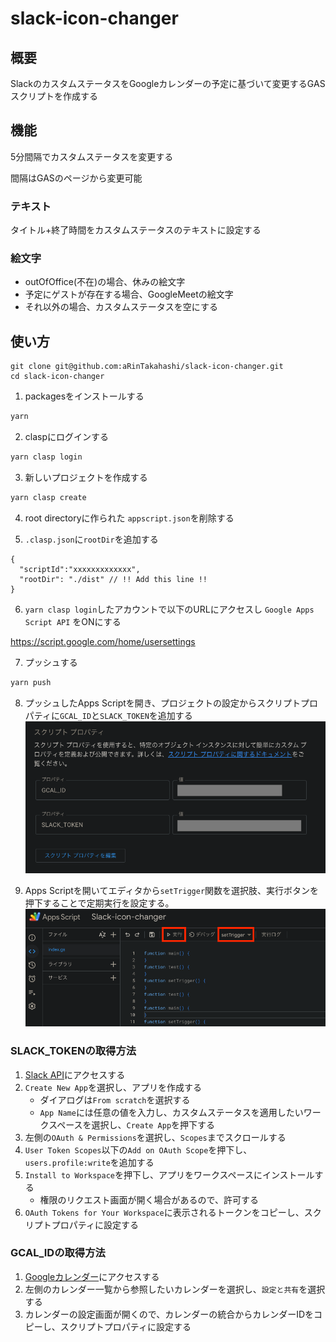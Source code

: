 # slack-icon-changer

## 概要
SlackのカスタムステータスをGoogleカレンダーの予定に基づいて変更するGASスクリプトを作成する

## 機能
5分間隔でカスタムステータスを変更する

間隔はGASのページから変更可能

### テキスト
タイトル+終了時間をカスタムステータスのテキストに設定する
### 絵文字
* outOfOffice(不在)の場合、休みの絵文字
* 予定にゲストが存在する場合、GoogleMeetの絵文字
* それ以外の場合、カスタムステータスを空にする

## 使い方

```
git clone git@github.com:aRinTakahashi/slack-icon-changer.git
cd slack-icon-changer
```

1. packagesをインストールする
  ```bash
  yarn
  ```
2. claspにログインする
```bash
yarn clasp login
```

3. 新しいプロジェクトを作成する
```bash
yarn clasp create
```
4. root directoryに作られた `appscript.json`を削除する


5. `.clasp.json`に`rootDir`を追加する
```
{
  "scriptId":"xxxxxxxxxxxxx",
  "rootDir": "./dist" // !! Add this line !!
}
```

6. `yarn clasp login`したアカウントで以下のURLにアクセスし `Google Apps Script API` をONにする  

https://script.google.com/home/usersettings

7. プッシュする
```bash
yarn push
```

8. プッシュしたApps Scriptを開き、プロジェクトの設定からスクリプトプロパティに`GCAL_ID`と`SLACK_TOKEN`を追加する
![script_properties.png](img/script_properties.png)

9. Apps Scriptを開いてエディタから`setTrigger`関数を選択肢、実行ボタンを押下することで定期実行を設定する。
![trigger.png](img%2Ftrigger.png)

### SLACK_TOKENの取得方法
1. [Slack API](https://api.slack.com/apps)にアクセスする
2. `Create New App`を選択し、アプリを作成する
   * ダイアログは`From scratch`を選択する
   * `App Name`には任意の値を入力し、カスタムステータスを適用したいワークスペースを選択し、`Create App`を押下する
3. 左側の`OAuth & Permissions`を選択し、`Scopes`までスクロールする
4. `User Token Scopes`以下の`Add on OAuth Scope`を押下し、`users.profile:write`を追加する
5. `Install to Workspace`を押下し、アプリをワークスペースにインストールする
   * 権限のリクエスト画面が開く場合があるので、許可する
6. `OAuth Tokens for Your Workspace`に表示されるトークンをコピーし、スクリプトプロパティに設定する
### GCAL_IDの取得方法
1. [Googleカレンダー](https://calendar.google.com/calendar)にアクセスする
2. 左側のカレンダー一覧から参照したいカレンダーを選択し、`設定と共有`を選択する
3. カレンダーの設定画面が開くので、カレンダーの統合からカレンダーIDをコピーし、スクリプトプロパティに設定する
